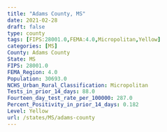 ```yaml
---
title: "Adams County, MS"
date: 2021-02-28
draft: false
type: county
tags: [FIPS:28001.0,FEMA:4.0,Micropolitan,Yellow]
categories: [MS]
County: Adams County
State: MS
FIPS: 28001.0
FEMA_Region: 4.0
Population: 30693.0
NCHS_Urban_Rural_Classification: Micropolitan
Tests_in_prior_14_days: 88.0
Fourteen_day_test_rate_per_100000: 287.0
Percent_Positivity_in_prior_14_days: 0.182
Level: Yellow
url: /states/MS/adams-county
---
```



